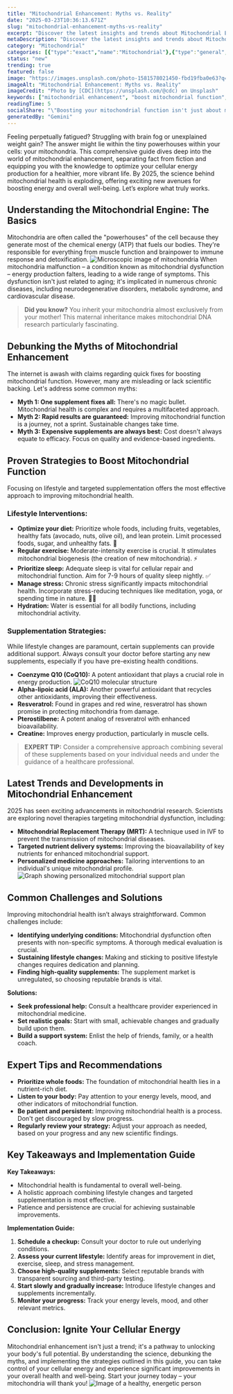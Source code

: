 ```yaml
---
title: "Mitochondrial Enhancement: Myths vs. Reality"
date: "2025-03-23T10:36:13.671Z"
slug: "mitochondrial-enhancement-myths-vs-reality"
excerpt: "Discover the latest insights and trends about Mitochondrial Enhancement. This comprehensive guide covers everything you need to know about Mitochondrial Enhancement in 2025."
metaDescription: "Discover the latest insights and trends about Mitochondrial Enhancement. This comprehensive guide covers everything you need to know about Mitochondrial En..."
category: "Mitochondrial"
categories: [{"type":"exact","name":"Mitochondrial"},{"type":"general","name":"Biotechnology"},{"type":"medium","name":"Regenerative Medicine"},{"type":"specific","name":"Cellular Therapy"},{"type":"niche","name":"NAD+ Boosters"}]
status: "new"
trending: true
featured: false
image: "https://images.unsplash.com/photo-1581578021450-fbd19fba0e63?q=85&w=1200&fit=max&fm=webp&auto=compress"
imageAlt: "Mitochondrial Enhancement: Myths vs. Reality"
imageCredit: "Photo by [CDC](https://unsplash.com/@cdc) on Unsplash"
keywords: ["mitochondrial enhancement", "boost mitochondrial function", "improve mitochondrial health", "mitochondrial supplements", "best mitochondrial support", "increase energy naturally mitochondria", "mitochondrial dysfunction treatment", "mitochondrial health benefits", "buy mitochondrial supplements", "how to improve mitochondrial function"]
readingTime: 5
socialShare: "\"Boosting your mitochondrial function isn't just about more energy; it's about unlocking your body's inherent healing capabilities.  The key lies in a holistic approach.\""
generatedBy: "Gemini"
---
```




Feeling perpetually fatigued?  Struggling with brain fog or unexplained weight gain?  The answer might lie within the tiny powerhouses within your cells: your mitochondria.  This comprehensive guide dives deep into the world of mitochondrial enhancement, separating fact from fiction and equipping you with the knowledge to optimize your cellular energy production for a healthier, more vibrant life.  By 2025, the science behind mitochondrial health is exploding, offering exciting new avenues for boosting energy and overall well-being. Let’s explore what truly works.

## Understanding the Mitochondrial Engine: The Basics

Mitochondria are often called the "powerhouses" of the cell because they generate most of the chemical energy (ATP) that fuels our bodies.  They're responsible for everything from muscle function and brainpower to immune response and detoxification.  ![Microscopic image of mitochondria](https://images.unsplash.com/photo-1531243625752-c0eb5e6fbaf0?q=85&w=1200&fit=max&fm=webp&auto=compress)  When mitochondria malfunction – a condition known as mitochondrial dysfunction – energy production falters, leading to a wide range of symptoms.  This dysfunction isn't just related to aging; it's implicated in numerous chronic diseases, including neurodegenerative disorders, metabolic syndrome, and cardiovascular disease.

> **Did you know?**  You inherit your mitochondria almost exclusively from your mother!  This maternal inheritance makes mitochondrial DNA research particularly fascinating.

## Debunking the Myths of Mitochondrial Enhancement

The internet is awash with claims regarding quick fixes for boosting mitochondrial function.  However, many are misleading or lack scientific backing.  Let's address some common myths:

* **Myth 1: One supplement fixes all:** There's no magic bullet.  Mitochondrial health is complex and requires a multifaceted approach.
* **Myth 2:  Rapid results are guaranteed:**  Improving mitochondrial function is a journey, not a sprint. Sustainable changes take time.
* **Myth 3:  Expensive supplements are always best:**  Cost doesn't always equate to efficacy.  Focus on quality and evidence-based ingredients.

##  Proven Strategies to Boost Mitochondrial Function

Focusing on lifestyle and targeted supplementation offers the most effective approach to improving mitochondrial health.

### Lifestyle Interventions:

* **Optimize your diet:**  Prioritize whole foods, including fruits, vegetables, healthy fats (avocado, nuts, olive oil), and lean protein.  Limit processed foods, sugar, and unhealthy fats. 🔑
* **Regular exercise:**  Moderate-intensity exercise is crucial.  It stimulates mitochondrial biogenesis (the creation of new mitochondria). ⚡
* **Prioritize sleep:**  Adequate sleep is vital for cellular repair and mitochondrial function. Aim for 7-9 hours of quality sleep nightly. ✅
* **Manage stress:**  Chronic stress significantly impacts mitochondrial health.  Incorporate stress-reducing techniques like meditation, yoga, or spending time in nature. 🧘‍♀️
* **Hydration:**  Water is essential for all bodily functions, including mitochondrial activity.

###  Supplementation Strategies:

While lifestyle changes are paramount, certain supplements can provide additional support.  Always consult your doctor before starting any new supplements, especially if you have pre-existing health conditions.

* **Coenzyme Q10 (CoQ10):** A potent antioxidant that plays a crucial role in energy production. ![CoQ10 molecular structure](https://images.unsplash.com/photo-1549504537-57b91460ba7c?q=85&w=1200&fit=max&fm=webp&auto=compress)
* **Alpha-lipoic acid (ALA):**  Another powerful antioxidant that recycles other antioxidants, improving their effectiveness.
* **Resveratrol:**  Found in grapes and red wine, resveratrol has shown promise in protecting mitochondria from damage.
* **Pterostilbene:** A potent analog of resveratrol with enhanced bioavailability.
* **Creatine:**  Improves energy production, particularly in muscle cells.

> **EXPERT TIP:**  Consider a comprehensive approach combining several of these supplements based on your individual needs and under the guidance of a healthcare professional.

## Latest Trends and Developments in Mitochondrial Enhancement

2025 has seen exciting advancements in mitochondrial research.  Scientists are exploring novel therapies targeting mitochondrial dysfunction, including:

* **Mitochondrial Replacement Therapy (MRT):**  A technique used in IVF to prevent the transmission of mitochondrial diseases.
* **Targeted nutrient delivery systems:**  Improving the bioavailability of key nutrients for enhanced mitochondrial support.
* **Personalized medicine approaches:** Tailoring interventions to an individual's unique mitochondrial profile. ![Graph showing personalized mitochondrial support plan](https://images.unsplash.com/photo-1581578021450-fbd19fba0e63?q=85&w=1200&fit=max&fm=webp&auto=compress)

## Common Challenges and Solutions

Improving mitochondrial health isn’t always straightforward. Common challenges include:

* **Identifying underlying conditions:**  Mitochondrial dysfunction often presents with non-specific symptoms.  A thorough medical evaluation is crucial.
* **Sustaining lifestyle changes:**  Making and sticking to positive lifestyle changes requires dedication and planning.
* **Finding high-quality supplements:**  The supplement market is unregulated, so choosing reputable brands is vital.

**Solutions:**

* **Seek professional help:**  Consult a healthcare provider experienced in mitochondrial medicine.
* **Set realistic goals:**  Start with small, achievable changes and gradually build upon them.
* **Build a support system:**  Enlist the help of friends, family, or a health coach.

##  Expert Tips and Recommendations

* **Prioritize whole foods:**  The foundation of mitochondrial health lies in a nutrient-rich diet.
* **Listen to your body:**  Pay attention to your energy levels, mood, and other indicators of mitochondrial function.
* **Be patient and persistent:**  Improving mitochondrial health is a process.  Don't get discouraged by slow progress.
* **Regularly review your strategy:**  Adjust your approach as needed, based on your progress and any new scientific findings.

## Key Takeaways and Implementation Guide

**Key Takeaways:**

* Mitochondrial health is fundamental to overall well-being.
* A holistic approach combining lifestyle changes and targeted supplementation is most effective.
* Patience and persistence are crucial for achieving sustainable improvements.

**Implementation Guide:**

1. **Schedule a checkup:** Consult your doctor to rule out underlying conditions.
2. **Assess your current lifestyle:** Identify areas for improvement in diet, exercise, sleep, and stress management.
3. **Choose high-quality supplements:**  Select reputable brands with transparent sourcing and third-party testing.
4. **Start slowly and gradually increase:**  Introduce lifestyle changes and supplements incrementally.
5. **Monitor your progress:**  Track your energy levels, mood, and other relevant metrics.

## Conclusion:  Ignite Your Cellular Energy

Mitochondrial enhancement isn't just a trend; it's a pathway to unlocking your body's full potential.  By understanding the science, debunking the myths, and implementing the strategies outlined in this guide, you can take control of your cellular energy and experience significant improvements in your overall health and well-being.  Start your journey today – your mitochondria will thank you!  ![Image of a healthy, energetic person](https://images.unsplash.com/photo-1581578017306-7334b15283df?q=85&w=1200&fit=max&fm=webp&auto=compress)

